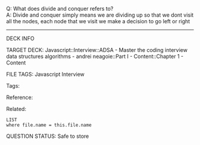Q: What does divide and conquer refers to?  
A: Divide and conquer simply means we are dividing up so that we dont visit all the nodes, each node that we visit we make a decision to go left or right


---

DECK INFO

TARGET DECK: Javascript::Interview::ADSA - Master the coding interview data structures algorithms - andrei neagoie::Part I - Content::Chapter 1 - Content

FILE TAGS: Javascript Interview

Tags:

Reference:

Related:

```dataview
LIST
where file.name = this.file.name
```

QUESTION STATUS: Safe to store